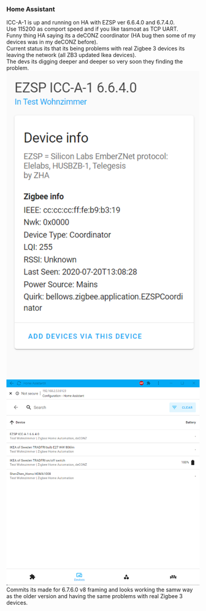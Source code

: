 ### Home Assistant
ICC-A-1 is up and running on HA with EZSP ver 6.6.4.0 and 6.7.4.0.  
Use 115200 as comport speed and if you like tasmoat as TCP UART.  
Funny thing HA saying its a deCONZ coordinator (HA bug then some of my devices was in my deCONZ before).  
Current status its that its being problems with real Zigbee 3 devices its leaving the network (all ZB3 updated Ikea devices).  
The devs its digging deeper and deeper so very soon they finding the problem.  
[<img src="ICC-A-1HA6640B.png" alt="HA and ICC-A-1 EZSP v 6.6.4.0" width="512">](ICC-A-1HA6640B.png) 
[<img src="ICC-A-1HA6640.png" alt="HA and ICC-A-1 EZSP v 6.6.4.0" width="512">](ICC-A-1HA6640.png)  
Commits its made for 6.7.6.0 v8 framing and looks working the samw way as the older version and having the same problems with real Zigbee 3 devices.
